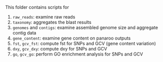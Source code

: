 This folder contains scripts for 

1. `raw_reads`: examine raw reads
4. `taxonomy`: aggregates the blast results
2. `genomes` and `contigs`: examine assembled genome size and aggregate contig data
3. `gene_content`: examine gene content on panaroo outputs
5. `fst`, `gcv_fst`: compute fst for SNPs and GCV (gene content variation)
6. `dxy`, `gcv_dxy`: compute dxy for SNPs and GCV
7. `go`, `gcv_go`: perform GO enrichment analysis for SNPs and GCV
